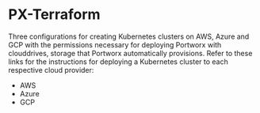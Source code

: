 # PX-Terraform

Three configurations for creating Kubernetes clusters on AWS, Azure and GCP with the permissions necessary for deploying Portworx with clouddrives, storage that Portworx automatically provisions. Refer to these links for the instructions for deploying a Kubernetes cluster to each respective cloud provider:

- AWS
- Azure
- GCP
